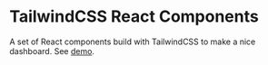 # TailwindCSS React Components

A set of React components build with TailwindCSS to make a nice dashboard. See [demo](https://nan-projects.github.io/tw-react-components).
